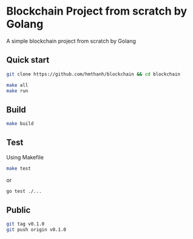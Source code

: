 # Blockchain Project from scratch by Golang

A simple blockchain project from scratch by Golang

## Quick start

```bash
git clone https://github.com/hmthanh/blockchain && cd blockchain

make all
make run
```

## Build

```bash
make build
```

## Test

Using Makefile

```bash
make test
```

or

```bash
go test ./...
```

## Public

```bash
git tag v0.1.0
git push origin v0.1.0
```
